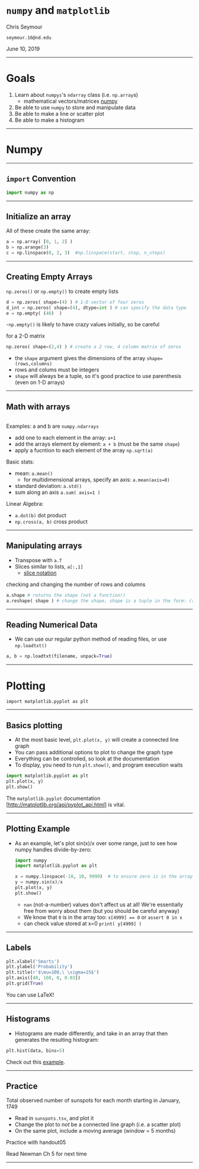 # `numpy` and `matplotlib`

Chris Seymour

`seymour.16@nd.edu`

June 10, 2019

---

# Goals

1. Learn about `numpys`'s `ndarray` class (i.e. `np.array`s)
 	 - mathematical vectors/matrices [numpy](https://www.numpy.org/)
2. Be able to use  `numpy` to store and manipulate data
3. Be able to make a line or scatter plot
4. Be able to make a histogram

---

# Numpy

---

## `import` Convention

```python
import numpy as np
```

---

## Initialize an array

All of these create the same array:

```python
a = np.array( [0, 1, 2] )
b = np.arange(3)
c = np.linspace(0, 2, 3)  #np.linspace(start, stop, n_steps)
```
---

## Creating Empty Arrays

`np.zeros()` or `np.empty()` to create empty lists

```python
d = np.zeros( shape=(4) ) # 1-D vector of four zeros
d_int = np.zeros( shape=(4), dtype=int ) # can specify the data type
e = np.empty( (40)  )
```
 -`np.empty()` is likely to have crazy values initially, so be careful

for a 2-D matrix
```python
np.zeros( shape=(2,4) ) # create a 2 row, 4 column matrix of zeros
```
  - the `shape` argument gives the dimensions of the array `shape=(rows,columns)`
  - rows and colums must be integers
  - `shape` will always be a tuple, so it's good practice to use parenthesis (even on 1-D arrays)



---


## Math with arrays

```python

```
Examples:
 a and b are `numpy.ndarrays` 
 - add one to each element in the array: `a+1`
 - add the arrays element by element: `a + b` (must be the same `shape`)
 - apply a fucntion to each element of the array `np.sqrt(a)`

Basic stats:
 - mean: `a.mean()` 
   - for multidimensional arrays, specify an axis: `a.mean(axis=0)`
 - standard deviation: `a.std()`
 - sum along an axis `a.sum( axis=1 )`

Linear Algebra: 
 - `a.dot(b)` dot product
 - `np.cross(a, b)` cross product

---

## Manipulating arrays

- Transpose with `a.T`
- Slices similar to lists, `a[:,1]`  
    - [slice notation](https://stackoverflow.com/questions/509211/understanding-slice-notation)

checking and changing the number of rows and columns
```python
a.shape # returns the shape (not a function!)
a.reshape( shape ) # change the shape, shape is a tuple in the form: (rows, columns)

```
---

## Reading Numerical Data

- We can use our regular python method of reading files, or use `np.loadtxt()`

```python
a, b = np.loadtxt(filename, unpack=True)
```

---

# Plotting

`import matplotlib.pyplot as plt`

---

## Basics plotting

- At the most basic level, `plt.plot(x, y)` will create a connected line graph
- You can pass additional options to plot to change the graph type
- Everything can be controlled, so look at the documentation
- To display, you need to run `plt.show()`, and program execution waits

```python
import matplotlib.pyplot as plt
plt.plot(x, y)
plt.show()
```

The `matplotlib.pyplot` documentation [http://matplotlib.org/api/pyplot_api.html] is vital.

---

## Plotting Example

- As an example, let's plot sin(x)/x over some range, just to see how numpy
  handles divide-by-zero:
  ```python
  import numpy
  import matplotlib.pyplot as plt

  x = numpy.linspace(-10, 10, 9999)  # to ensure zero is in the array
  y = numpy.sin(x)/x
  plt.plot(x, y)
  plt.show()
  ```
  - `nan` (not-a-number) values don't affect us at all! We're essentially free 
      from worry about them (but you should be careful anyway)
  - We know that `0` is in the array too: `x[4999] == 0` or `assert 0 in x`
  - can check value stored at x=0 `print( y[4999] )`
 
---

## Labels

```python
plt.xlabel('Smarts')
plt.ylabel('Probability')
plt.title(r'$\mu=100,\ \sigma=15$')
plt.axis([40, 160, 0, 0.03])
plt.grid(True)
```
You can use LaTeX!

<!-- 
- If you need random points, you should use `numpy.random.rand(r, c)` or
  `numpy.random.rand(n)` (if you just want a one-dimensional array)
   -->

---

## Histograms
- Histograms are made differently, and take in an array that then generates the
  resulting histogram: 
```python
plt.hist(data, bins=5)
```

Check out this [example](http://matplotlib.org/1.2.1/examples/pylab_examples/histogram_demo.html).

---

## Practice

Total observed number of sunspots for each month starting in January, 1749 

- Read in `sunspots.tsv`, and plot it
- Change the plot to *not* be a connected line graph (i.e. a scatter plot)
- On the same plot, include a moving average (window = 5 months)

Practice with handout05

Read Newman Ch 5 for next time

---
